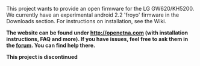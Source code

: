 This project wants to provide an open firmware for the LG GW620/KH5200.
We currently have an experimental android 2.2 'froyo' firmware in the Downloads section.
For instructions on installation, see the Wiki.

**The website can be found under http://openetna.com (with installation instructions, FAQ and more). If you have issues, feel free to ask them in the [forum](http://forum.openetna.com). You can find help there.**

**This project is discontinued**